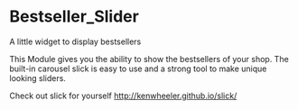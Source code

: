 # Bestseller_Slider
A little widget to display bestsellers


This Module gives you the ability to show the bestsellers of your shop. 
The built-in carousel slick is easy to use and a strong tool to make unique looking sliders. 

Check out slick for yourself http://kenwheeler.github.io/slick/
